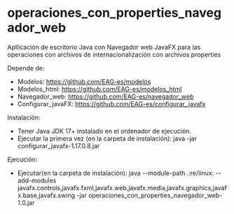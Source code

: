 # operaciones_con_properties_navegador_web
Apllicación de escritorio Java con Navegador web JavaFX para las operaciones con archivos de internacionalización con archivos properties

Depende de:
- Modelos: https://github.com/EAG-es/modelos
- Modelos_html: https://github.com/EAG-es/modelos_html
- Navegador_web: https://github.com/EAG-es/navegador_web
- Configurar_javaFX: https://github.com/EAG-es/configurar_javafx

Instalación:
- Tener Java JDK 17+ instalado en el ordenador de ejecución.
- Ejecutar la primera vez (en la carpeta de instalación): java -jar configurar_javafx-1.17.0.8.jar

Ejecución:
- Ejecutar(en la carpeta de instalación): java --module-path .:re/linux: --add-modules javafx.controls,javafx.fxml,javafx.web,javafx.media,javafx.graphics,javafx.base,javafx.swing -jar operaciones_con_properties_navegador_web-1.0.jar
